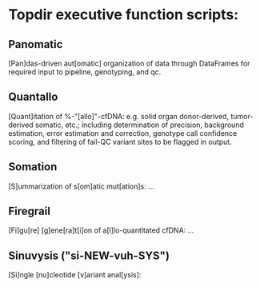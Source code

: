 # Topdir executive function scripts:

## Panomatic 
[Pan]das-driven aut[omatic] organization of data through DataFrames for required input to pipeline, genotyping, and qc. 

## Quantallo
[Quant]itation of %-"[allo]"-cfDNA: e.g. solid organ donor-derived, tumor-derived somatic, etc.; including determination 
of precision, background estimation, error estimation and correction, genotype call confidence scoring, and filtering of 
fail-QC variant sites to be flagged in output. 

## Somation
[S]ummarization of s[om]atic mut[ation]s: ...

## Firegrail 
[Fi]gu[re] [g]ene[ra]t[i]on of a[l]lo-quantitated cfDNA: ...

## Sinuvysis ("si-NEW-vuh-SYS")
[Si]ngle [nu]cleotide [v]ariant anal[ysis]: 

##
